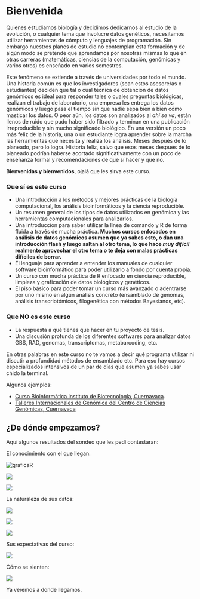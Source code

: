 # Bienvenida

Quienes estudiamos biología y decidimos dedicarnos al estudio de la evolución, o cualquier tema que involucre datos genéticos, necesitamos utilizar herramientas de cómputo y lenguajes de programación. Sin embargo nuestros planes de estudio no contemplan esta formación y de algún modo se pretende que aprendamos por nosotras mismas lo que en otras carreras (matemáticas, ciencias de la computación, genómicas y varios otros) es enseñado en varios semestres. 

Este fenómeno se extiende a través de universidades por todo el mundo. Una historia común es que los investigadores (sean estos asesore/as o estudiantes) deciden que tal o cual técnica de obtención de datos genómicos es ideal para responder tales o cuales preguntas biológicas, realizan el trabajo de laboratorio, una empresa les entrega los datos genómicos y luego pasa el tiempo sin que nadie sepa bien a bien cómo masticar los datos. O peor aún, los datos son analizados al *ahí se va*, están llenos de ruido que pudo haber sido filtrado y terminan en una publicación irreproducible y sin mucho significado biológico. En una versión un poco más feliz de la historia, una o un estudiante logra aprender sobre la marcha las herramientas que necesita y realiza los análisis. Meses después de lo planeado, pero lo logra. Historia feliz, salvo que esos meses después de lo planeado podrían haberse acortado significativamente con un poco de enseñanza formal y recomendaciones de que sí hacer y que no. 

**Bienvenidas y bienvenidos**, ojalá que les sirva este curso.


### Que sí es este curso

* Una introducción a los métodos y mejores prácticas de la biología computacional, los análisis bioinformáticos y la ciencia reproducible.
* Un resumen general de los tipos de datos utilizados en genómica y las herramientas computacionales para analizarlos.
* Una introducción para saber utilizar la línea de comando y R de forma fluida a través de mucha práctica. **Muchos cursos enfocados en análisis de datos genómicos asumen que ya sabes esto, o dan una introducción flash y luego saltan al otro tema, lo que hace  _muy difícil_ realmente aprovechar el otro tema o te deja con malas prácticas difíciles de borrar.**
* El lenguaje para aprender a entender los manuales de cualquier software bioinformático para poder utilizarlo a fondo por cuenta propia.
* Un curso con mucha práctica de R enfocado en ciencia reproducible, limpieza y graficación de datos biológicos y genéticos.
* El piso básico para poder tomar un curso más avanzado o adentrarse por uno mismo en algún análisis concreto (ensamblado de genomas, análisis transcriotómicos, filogenética con métodos Bayesianos, etc).


### Que NO es este curso

* La respuesta a qué tienes que hacer en tu proyecto de tesis. 
* Una discusión profunda de los diferentes softwares para analizar datos GBS, RAD, genomas, transcriptomas, metabarcoding, etc.

En otras palabras en este curso no te vamos a decir qué programa utilizar ni discutir a profundidad métodos de ensamblado etc. Para eso hay cursos especializados intensivos de un par de días que asumen ya sabes usar chido la terminal.

Algunos ejemplos:

* [Curso Bioinformática Instituto de Biotecnología, Cuernavaca](http://uusmd.unam.mx/curso/).
* [Talleres Internacionales de Genómica del Centro de Ciencias Genómicas, Cuernavaca](http://congresos.nnb.unam.mx/TIB2017/)



## ¿De dónde empezamos?

Aquí algunos resultados del sondeo que les pedí contestaran:

El conocimiento con el que llegan:

![graficaR](conocimientosprev_plot.png)


![](conocimiento_total.png)



![](sudosanwich.PNG)

La naturaleza de sus datos:

![](datosalumnos.png)

![](analisis_datosalumnos.png)

![](cuando_datos.png)

Sus expectativas del curso:


![](expectativas.png)

Cómo se sienten:

![](comomesiento.png)



Ya veremos a donde llegamos.






